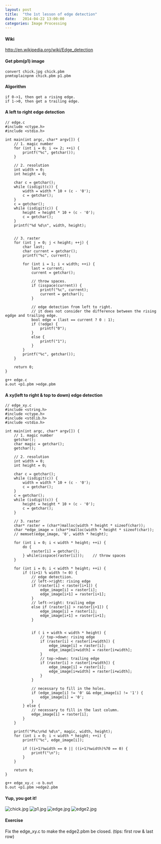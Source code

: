 ```yaml
---
layout: post
title:  "the 1st lesson of edge detection"
date:   2014-04-22 13:00:00
categories: Image Processing
---
```


#### Wiki

<http://en.wikipedia.org/wiki/Edge_detection>

#### Get pbm(p1) image

    convert chick.jpg chick.pbm
    pnmtoplainpnm chick.pbm p1.pbm

#### Algorithm

    if 0->1, then get a rising edge.
    if 1->0, then get a trailing edge.

#### A left to right edge detection

    // edge.c
    #include <ctype.h>
    #include <stdio.h>

    int main(int argc, char* argv[]) {
        // 1. magic number
        for (int i = 0; i <= 2; ++i) {
            printf("%c", getchar());
        }

        // 2. resolution
        int width = 0;
        int height = 0;

        char c = getchar();
        while (isdigit(c)) {
            width = width * 10 + (c - '0');
            c = getchar();
        }
        c = getchar();
        while (isdigit(c)) {
            height = height * 10 + (c - '0');
            c = getchar();
        }
        printf("%d %d\n", width, height);


        // 3. raster
        for (int j = 0; j < height; ++j) {
            char last;
            char current = getchar();
            printf("%c", current);

            for (int i = 1; i < width; ++i) {
                last = current;
                current = getchar();

                // throw spaces.
                if (isspace(current)) {
                    printf("%c", current);
                    current = getchar(); 
                }
               
                // edge detection from left to right.
                // it does not consider the difference between the rising egdge and trailing edge.
                bool edge = (last == current ? 0 : 1);
                if (!edge) {
                    printf("0");
                }
                else {
                    printf("1");
                }
            }
            printf("%c", getchar());
        }
      
        return 0;
    }

    g++ edge.c   
    a.out <p1.pbm >edge.pbm

#### A xy(left to right & top to down) edge detection

    // edge_xy.c
    #include <string.h>
    #include <ctype.h>
    #include <stdlib.h>
    #include <stdio.h>

    int main(int argc, char* argv[]) {
        // 1. magic number
        getchar();
        char magic = getchar();
        getchar();
        
        // 2. resolution 
        int width = 0;
        int height = 0;

        char c = getchar();
        while (isdigit(c)) {
            width = width * 10 + (c - '0');
            c = getchar();
        }
        c = getchar();
        while (isdigit(c)) {
            height = height * 10 + (c - '0');
            c = getchar();
        }
      
        // 3. raster
        char* raster = (char*)malloc(width * height * sizeof(char));
        char *edge_image = (char*)malloc(width * height * sizeof(char));
        // memset(edge_image, '0', width * height);

        for (int i = 0; i < width * height; ++i) {
            do {
                raster[i] = getchar();
            } while(isspace(raster[i]));    // throw spaces
        }

        for (int i = 0; i < width * height; ++i) {
            if ((i+1) % width != 0) {
                // edge detectiion.
                // left->right: rising edge
                if (raster[i] < raster[i+1]) {
                    edge_image[i] = raster[i];
                    edge_image[i+1] = raster[i+1];
                }
                // left->right: trailing edge
                else if (raster[i] > raster[i+1]) {
                    edge_image[i] = raster[i];
                    edge_image[i+1] = raster[i+1];
                }

                
                if ( i + width < width * height) {
                    // top->down: rising edge
                    if (raster[i] < raster[i+width]) {
                        edge_image[i] = raster[i];
                        edge_image[i+width] = raster[i+width];
                    }
                    // top->down: trailing edge
                    if (raster[i] > raster[i+width]) {
                        edge_image[i] = raster[i];
                        edge_image[i+width] = raster[i+width];
                    }
                }

                // necessary to fill in the holes.
                if (edge_image[i] != '0' && edge_image[i] != '1') {
                    edge_image[i] = '0';
                }
            } else {
                // necessary to fill in the last column.
                edge_image[i] = raster[i];
            }
        }

        printf("P%c\n%d %d\n", magic, width, height);
        for (int i = 0; i < width * height; ++i) {
            printf("%c", edge_image[i]);
            
            if ((i+1)%width == 0 || ((i+1)%width)%70 == 0) {
                printf("\n");
            }
        }
      
        return 0;
    }

    g++ edge_xy.c -o b.out
    b.out <p1.pbm >edge2.pbm

#### Yup, you got it!

![chick.jpg](http://caigen.github.io/data/2014-04-22-chick.jpg)
![p1.jpg](http://caigen.github.io/data/2014-04-22-p1.jpg)
![edge.jpg](http://caigen.github.io/data/2014-04-22-edge.jpg)
![edge2.jpg](http://caigen.github.io/data/2014-04-22-edge2.jpg)

#### Exercise

Fix the edge_xy.c to make the edge2.pbm be closed. (tips: first row & last row)
